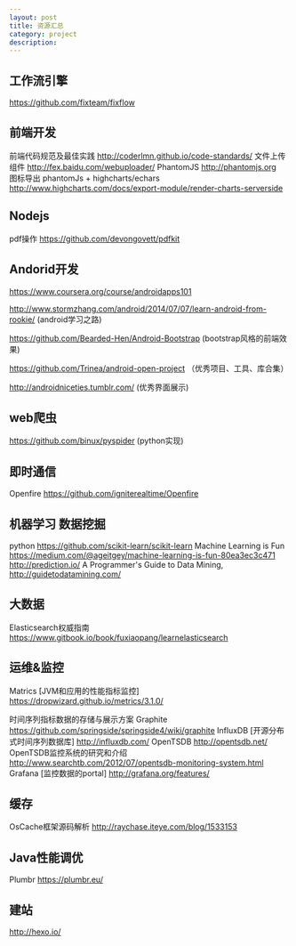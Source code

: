 ```yaml
---
layout: post
title: 资源汇总
category: project
description: 
---
```


## 工作流引擎
https://github.com/fixteam/fixflow


## 前端开发
前端代码规范及最佳实践  http://coderlmn.github.io/code-standards/ 
文件上传组件  http://fex.baidu.com/webuploader/ 
PhantomJS  http://phantomjs.org  
图标导出  phantomJs + highcharts/echars
          http://www.highcharts.com/docs/export-module/render-charts-serverside
          

## Nodejs
pdf操作 https://github.com/devongovett/pdfkit


## Andorid开发

https://www.coursera.org/course/androidapps101

http://www.stormzhang.com/android/2014/07/07/learn-android-from-rookie/  (android学习之路)

https://github.com/Bearded-Hen/Android-Bootstrap  (bootstrap风格的前端效果)

https://github.com/Trinea/android-open-project   （优秀项目、工具、库合集）

http://androidniceties.tumblr.com/  (优秀界面展示)

## web爬虫
https://github.com/binux/pyspider  (python实现)

## 即时通信
Openfire https://github.com/igniterealtime/Openfire

## 机器学习 数据挖掘
python https://github.com/scikit-learn/scikit-learn
Machine Learning is Fun https://medium.com/@ageitgey/machine-learning-is-fun-80ea3ec3c471
http://prediction.io/
A Programmer's Guide to Data Mining, http://guidetodatamining.com/

## 大数据
Elasticsearch权威指南 https://www.gitbook.io/book/fuxiaopang/learnelasticsearch

## 运维&监控
Matrics [JVM和应用的性能指标监控] https://dropwizard.github.io/metrics/3.1.0/

时间序列指标数据的存储与展示方案
Graphite https://github.com/springside/springside4/wiki/graphite
InfluxDB [开源分布式时间序列数据库] http://influxdb.com/
OpenTSDB http://opentsdb.net/
OpenTSDB监控系统的研究和介绍  http://www.searchtb.com/2012/07/opentsdb-monitoring-system.html
Grafana [监控数据的portal] http://grafana.org/features/

## 缓存
OsCache框架源码解析 http://raychase.iteye.com/blog/1533153

## Java性能调优
Plumbr https://plumbr.eu/

## 建站
http://hexo.io/
